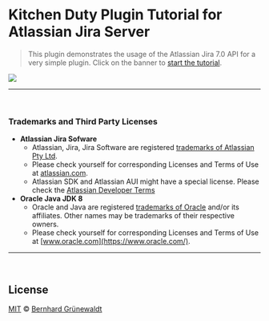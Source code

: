# Kitchen Duty Plugin Tutorial for Atlassian Jira Server

> This plugin demonstrates the usage of the Atlassian Jira 7.0 API for a very simple plugin. Click on the banner to [start the tutorial](https://codeclou.github.io/kitchen-duty-plugin-for-atlassian-jira/).

[![](https://codeclou.github.io/kitchen-duty-plugin-for-atlassian-jira/images/kitchen-duty-teaser.png)](https://comsysto.github.io/kitchen-duty-plugin-for-atlassian-jira/)


-----

&nbsp;

### Trademarks and Third Party Licenses

 * **Atlassian Jira Sofware**
   * Atlassian, Jira, Jira Software are registered [trademarks of Atlassian Pty Ltd](https://de.atlassian.com/legal/trademark).
   * Please check yourself for corresponding Licenses and Terms of Use at [atlassian.com](https://atlassian.com).
   * Atlassian SDK and Atlassian AUI might have a special license. Please check the [Atlassian Developer Terms](https://developer.atlassian.com/platform/marketplace/atlassian-developer-terms/)
 * **Oracle Java JDK 8**
   * Oracle and Java are registered [trademarks of Oracle](https://www.oracle.com/legal/trademarks.html) and/or its affiliates. Other names may be trademarks of their respective owners.
   * Please check yourself for corresponding Licenses and Terms of Use at [www.oracle.com](https://www.oracle.com/).

-----


&nbsp;

## License

[MIT](./LICENSE) © [Bernhard Grünewaldt](https://github.com/clouless)
